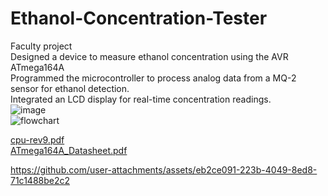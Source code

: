 # Ethanol-Concentration-Tester
Faculty project
<br>
Designed a device to measure ethanol concentration using the AVR ATmega164A
<br>
Programmed the microcontroller to process analog data from a MQ-2 sensor for ethanol detection.
<br>
Integrated an LCD display for real-time concentration readings.
<br>
![image](https://github.com/user-attachments/assets/6b820618-3b6b-4ce4-9422-86ef9e8845cf)
<br>
![flowchart](https://github.com/user-attachments/assets/07f76393-0126-4865-bf68-bd699beceba6)
<br>

[cpu-rev9.pdf](https://github.com/user-attachments/files/19039694/cpu-rev9.pdf)
<br>
[ATmega164A_Datasheet.pdf](https://github.com/user-attachments/files/19039692/ATmega164A_Datasheet.pdf)
<br>




https://github.com/user-attachments/assets/eb2ce091-223b-4049-8ed8-71c1488be2c2

